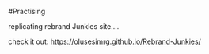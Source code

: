 #Practising

replicating rebrand Junkles site....

 check it out: https://olusesimrg.github.io/Rebrand-Junkies/
